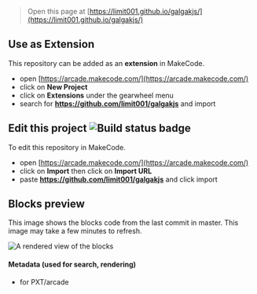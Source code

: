 


> Open this page at [https://limit001.github.io/galgakjs/](https://limit001.github.io/galgakjs/)

## Use as Extension

This repository can be added as an **extension** in MakeCode.

* open [https://arcade.makecode.com/](https://arcade.makecode.com/)
* click on **New Project**
* click on **Extensions** under the gearwheel menu
* search for **https://github.com/limit001/galgakjs** and import

## Edit this project ![Build status badge](https://github.com/limit001/galgakjs/workflows/MakeCode/badge.svg)

To edit this repository in MakeCode.

* open [https://arcade.makecode.com/](https://arcade.makecode.com/)
* click on **Import** then click on **Import URL**
* paste **https://github.com/limit001/galgakjs** and click import

## Blocks preview

This image shows the blocks code from the last commit in master.
This image may take a few minutes to refresh.

![A rendered view of the blocks](https://github.com/limit001/galgakjs/raw/master/.github/makecode/blocks.png)

#### Metadata (used for search, rendering)

* for PXT/arcade
<script src="https://makecode.com/gh-pages-embed.js"></script><script>makeCodeRender("{{ site.makecode.home_url }}", "{{ site.github.owner_name }}/{{ site.github.repository_name }}");</script>
